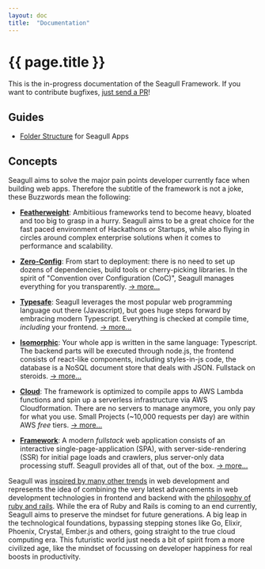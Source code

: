 ```yaml
---
layout: doc
title:  "Documentation"
---
```


# {{ page.title }}

This is the in-progress documentation of the Seagull Framework. If you want to
contribute bugfixes, [just send a PR](https://github.com/seagull-js/seagull)!

## Guides

- [Folder Structure](folder-structure) for Seagull Apps

## Concepts

Seagull aims to solve the major pain points developer currently face when
building web apps. Therefore the subtitle of the framework is not a joke,
these Buzzwords mean the following:

- **[Featherweight](featherweight)**:
  Ambitiious frameworks tend to become heavy, bloated and too big to grasp in a
  hurry. Seagull aims to be a great choice for the fast paced environment of
  Hackathons or Startups, while also flying in circles around complex enterprise
  solutions when it comes to performance and scalability.

- **[Zero-Config](zero_config)**:
  From start to deployment: there is no need to set up dozens of dependencies,
  build tools or cherry-picking libraries. In the spirit of "Convention over
  Configuration (CoC)", Seagull manages everything for you transparently.
  [&rarr; more...](zero_config)

- **[Typesafe](typesafe)**:
  Seagull leverages the most popular web programming language out there
  (Javascript), but goes huge steps forward by embracing modern Typescript.
  Everything is checked at compile time, *including* your frontend.
  [&rarr; more...](typesafe)

- **[Isomorphic](isomorphic)**:
  Your whole app is written in the same language: Typescript. The backend
  parts will be executed through node.js, the frontend consists of
  react-like components, including styles-in-js code, the database is
  a NoSQL document store that deals with JSON. Fullstack on steroids.
  [&rarr; more...](isomorphic)

- **[Cloud](cloud)**:
  The framework is optimized to compile apps to AWS Lambda functions and spin up
  a serverless infrastructure via AWS Cloudformation. There are no servers to
  manage anymore, you only pay for what you use. Small Projects (~10,000
  requests per day) are within AWS *free* tiers.
  [&rarr; more...](cloud)

- **[Framework](framework)**:
  A modern *fullstack* web application consists of an interactive
  single-page-application (SPA), with server-side-rendering (SSR) for
  initial page loads and crawlers, plus server-only data processing stuff.
  Seagull provides all of that, out of the box.
  [&rarr; more...](framework)

Seagull was [inspired by many other trends](inspirations) in web development and
represents the idea of combining the very latest advancements in web development
technologies in frontend and backend with the
[philosophy of ruby and rails](http://rubyonrails.org/doctrine/). While the era
of Ruby and Rails is coming to an end currently, Seagull aims to preserve the
mindset for future generations. A big leap in the technological foundations,
bypassing stepping stones like Go, Elixir, Phoenix, Crystal, Ember.js and
others, going straight to the true cloud computing era. This futuristic world
just needs a bit of spirit from a more civilized age, like the mindset of
focussing on developer happiness for real boosts in productivity.


